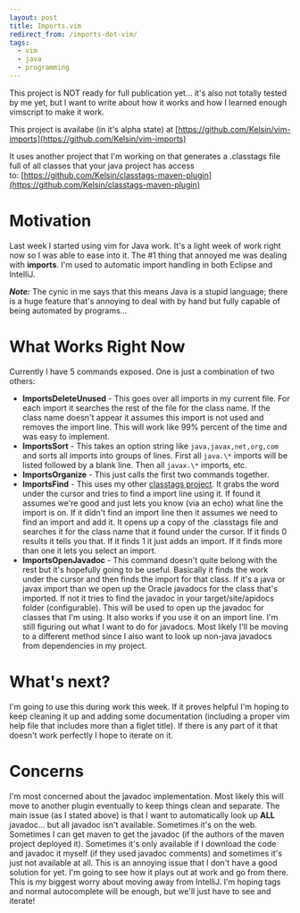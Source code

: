 ```yaml
---
layout: post
title: Imports.vim
redirect_from: /imports-dot-vim/
tags:
  - vim
  - java
  - programming
---
```


This project is NOT ready for full publication yet... it's also not totally
tested by me yet, but I want to write about how it works and how I learned
enough vimscript to make it work.

This project is availabe (in it's alpha state) at
[https://github.com/Kelsin/vim-imports](https://github.com/Kelsin/vim-imports)

It uses another project that I'm working on that generates a .classtags file
full of all classes that your java project has access
to: [https://github.com/Kelsin/classtags-maven-plugin](https://github.com/Kelsin/classtags-maven-plugin)

Motivation
==========

Last week I started using vim for Java work. It's a light week of work right now
so I was able to ease into it. The \#1 thing that annoyed me was dealing with
**imports**. I'm used to automatic import handling in both Eclipse and IntelliJ.

***Note:*** The cynic in me says that this means Java is a stupid language;
there is a huge feature that's annoying to deal with by hand but fully capable
of being automated by programs...

What Works Right Now
====================

Currently I have 5 commands exposed. One is just a combination of two
others:

- **ImportsDeleteUnused** - This goes over all imports in my current file. For
    each import it searches the rest of the file for the class name. If the
    class name doesn't appear it assumes this import is not used and removes the
    import line. This will work like 99% percent of the time and was easy to
    implement.
- **ImportsSort** - This takes an option string like `java,javax,net,org,com`
    and sorts all imports into groups of lines.  First all `java.\*` imports
    will be listed followed by a blank line.  Then all `javax.\*` imports, etc.
- **ImportsOrganize** - This just calls the first two commands together.
- **ImportsFind** - This uses my other
    [classtags project](https://github.com/Kelsin/classtags-maven-plugin). It
    grabs the word under the cursor and tries to find a import line using it.
    If found it assumes we're good and just lets you know (via an echo) what
    line the import is on. If it didn't find an import line then it assumes we
    need to find an import and add it. It opens up a copy of the .classtags file
    and searches it for the class name that it found under the cursor. If it
    finds 0 results it tells you that. If it finds 1 it just adds an import. If
    it finds more than one it lets you select an import.
- **ImportsOpenJavadoc** - This command doesn't quite belong with the rest but
    it's hopefully going to be useful. Basically it finds the work under the
    cursor and then finds the import for that class. If it's a java or javax
    import than we open up the Oracle javadocs for the class that's imported. If
    not it tries to find the javadoc in your target/site/apidocs folder
    (configurable). This will be used to open up the javadoc for classes that
    I'm using. It also works if you use it on an import line. I'm still figuring
    out what I want to do for javadocs. Most likely I'll be moving to a
    different method since I also want to look up non-java javadocs from
    dependencies in my project.

What's next?
============

I'm going to use this during work this week. If it proves helpful I'm
hoping to keep cleaning it up and adding some documentation (including a
proper vim help file that includes more than a figlet title). If there
is any part of it that doesn't work perfectly I hope to iterate on it.

Concerns
========

I'm most concerned about the javadoc implementation. Most likely this will move
to another plugin eventually to keep things clean and separate. The main issue
(as I stated above) is that I want to automatically look up **ALL**
javadoc... but all javadoc isn't available.  Sometimes it's on the
web. Sometimes I can get maven to get the javadoc (if the authors of the maven
project deployed it). Sometimes it's only available if I download the code and
javadoc it myself (if they used javadoc comments) and sometimes it's just not
available at all. This is an annoying issue that I don't have a good solution
for yet. I'm going to see how it plays out at work and go from there. This is my
biggest worry about moving away from IntelliJ. I'm hoping tags and normal
autocomplete will be enough, but we'll just have to see and iterate!
